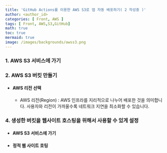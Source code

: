 ```yaml
---
title: 'GitHub Actions를 이용한 AWS S3로 앱 자동 배포하기( 2 작성중 )'
author: <author_id>
categories: [ Front, AWS ]
tags: [ Front, AWS,S3,GitHub]
math: true
toc: true
mermaid: true
image: /images/backgrounds/awss3.png
---
```


### 1. AWS S3 서비스에 가기

### 2. AWS S3 버킷 만들기
- #### AWS 리전 선택
  - AWS 리전(Region) : AWS 인프라를 지리적으로 나누어 배포한 것을 의미합니다. 사용자와 리전이 가까울수록 네트워크 지연을 최소화할 수 있습니다.

### 4. 생성한 버킷을 웹사이트 호스팅을 위해서 사용할 수 있게 설정
- #### AWS S3 서비스에 가기
- #### 정적 웹 사이트 호팅

